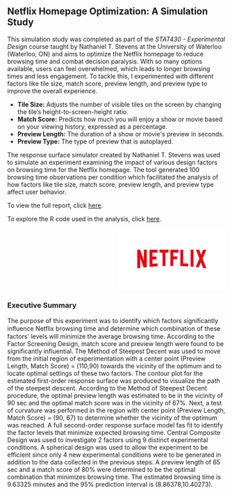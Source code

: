 ## Netflix Homepage Optimization: A Simulation Study

This simulation study was completed as part of the *STAT430 - Experimental Design* course taught by Nathaniel T. Stevens at the University of Waterloo (Waterloo, ON) and aims to optimize the Netflix homepage to reduce browsing time and combat decision paralysis. With so many options available, users can feel overwhelmed, which leads to longer browsing times and less engagement. To tackle this, I experimented with different factors like tile size, match score, preview length, and preview type to improve the overall experience.

- **Tile Size:** Adjusts the number of visible tiles on the screen by changing the tile’s height-to-screen-height ratio.
- **Match Score:** Predicts how much you will enjoy a show or movie based on your viewing history, expressed as a percentage.
- **Preview Length:** The duration of a show or movie's preview in seconds.
- **Preview Type:** The type of preview that is autoplayed.

The response surface simulator created by Nathaniel T. Stevens was used to simulate an experiment examining the impact of various design factors on browsing time for the Netflix homepage. The tool generated 100 browsing time observations per condition which facilitated the analysis of how factors like tile size, match score, preview length, and preview type affect user behavior.

To view the full report, click [here](Netflix_Simulation_Study.pdf).

To explore the R code used in the analysis, click [here](Netflix_Code.R).

<div style="text-align: right;">
  <img src="logo.png" alt="Example Image" width="250"/>
</div>

### Executive Summary

The purpose of this experiment was to identify which factors significantly inﬂuence Netflix browsing time and determine which combination of these factors' levels will minimize the average browsing time. According to the Factor Screening Design, match score and preview length were found to be significantly influential. The Method of Steepest Decent was used to move from the initial region of experimentation with a center point (Preview Length, Match Score) = (110,90) towards the vicinity of the optimum and to locate optimal settings of these two factors. The contour plot for the estimated first-order response surface was produced to visualize the path of the steepest descent. According to the Method of Steepest Decent procedure, the optimal preview length was estimated to be in the vicinity of 90 sec and the optimal match score was in the vicinity of 67%. Next, a test of curvature was performed in the region with center point (Preview Length, Match Score) = (90, 67) to determine whether the vicinity of the optimum was reached. A full second-order response surface model fas fit to identify the factor levels that minimize expected browsing time. Central Composite Design was used to investigate 2 factors using 9 distinct experimental conditions. A spherical design was used to allow the experiment to be efficient since only 4 new experimental conditions were to be generated in addition to the data collected in the previous steps. A preview length of 65 sec and a match score of 80% were determined to be the optimal combination that minimizes browsing time. The estimated browsing time is 9.63325 minutes and the 95% prediction interval is (8.86378,10.40273). 
